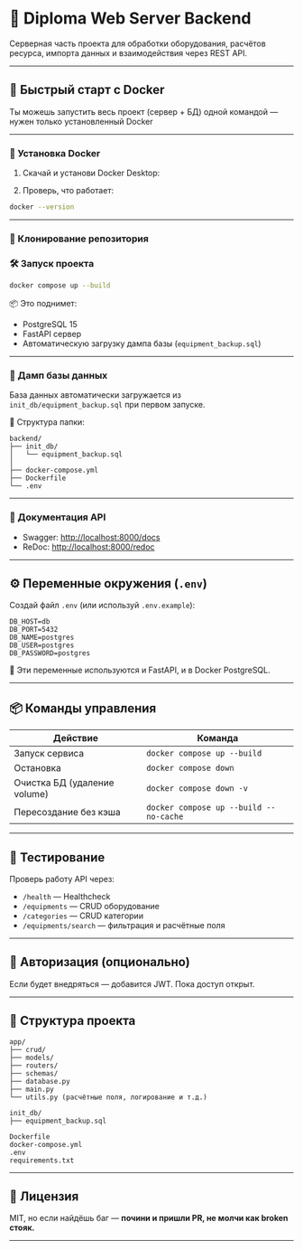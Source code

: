 # 🧠 Diploma Web Server Backend

Серверная часть проекта для обработки оборудования, расчётов ресурса, импорта данных и взаимодействия через REST API.

---

## 🚀 Быстрый старт с Docker

Ты можешь запустить весь проект (сервер + БД) одной командой — нужен только установленный Docker

---

### 🧰 Установка Docker

1. Скачай и установи Docker Desktop:  

2. Проверь, что работает:

```bash
docker --version
```

---

### 🧾 Клонирование репозитория

### 🛠️ Запуск проекта

```bash
docker compose up --build
```

📦 Это поднимет:
- PostgreSQL 15
- FastAPI сервер
- Автоматическую загрузку дампа базы (`equipment_backup.sql`)

---

### 🐘 Дамп базы данных

База данных автоматически загружается из `init_db/equipment_backup.sql` при первом запуске.  

📁 Структура папки:

```
backend/
├── init_db/
│   └── equipment_backup.sql
│
├── docker-compose.yml
├── Dockerfile
└── .env
```

---

### 🧠 Документация API

- Swagger: [http://localhost:8000/docs](http://localhost:8000/docs)
- ReDoc: [http://localhost:8000/redoc](http://localhost:8000/redoc)

---

## ⚙️ Переменные окружения (`.env`)

Создай файл `.env` (или используй `.env.example`):

```env
DB_HOST=db
DB_PORT=5432
DB_NAME=postgres
DB_USER=postgres
DB_PASSWORD=postgres
```

📌 Эти переменные используются и FastAPI, и в Docker PostgreSQL.

---

## 📦 Команды управления

| Действие                         | Команда                                |
|----------------------------------|-----------------------------------------|
| Запуск сервиса                   | `docker compose up --build`             |
| Остановка                        | `docker compose down`                   |
| Очистка БД (удаление volume)     | `docker compose down -v`                |
| Пересоздание без кэша            | `docker compose up --build --no-cache` |

---

## 🧪 Тестирование

Проверь работу API через:

- `/health` — Healthcheck
- `/equipments` — CRUD оборудование
- `/categories` — CRUD категории
- `/equipments/search` — фильтрация и расчётные поля

---

## 🔐 Авторизация (опционально)

Если будет внедряться — добавится JWT. Пока доступ открыт.

---

## 📂 Структура проекта

```
app/
├── crud/
├── models/
├── routers/
├── schemas/
├── database.py
├── main.py
└── utils.py (расчётные поля, логирование и т.д.)

init_db/
├── equipment_backup.sql

Dockerfile
docker-compose.yml
.env
requirements.txt
```

---

## 📄 Лицензия

MIT, но если найдёшь баг — **почини и пришли PR, не молчи как broken стояк.**

---

